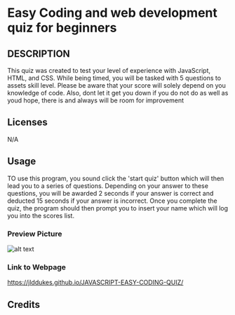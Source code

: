 # Easy Coding and web development quiz for beginners


## DESCRIPTION

This quiz was created to test your level of experience with JavaScript, HTML, and CSS. While being timed, you will be tasked with 5 questions to assets skill level. Please be aware that your score will solely depend on you knowledge of code. Also, dont let it get you down if you do not do as well as youd hope, there is and always will be room for improvement

## Licenses
N/A


## Usage
TO use this program, you sound click the 'start quiz' button which will then lead you to a series of questions. Depending on your answer to these questions, you will be awarded 2 seconds if your answer is correct and deducted 15 seconds if your answer is incorrect. Once you complete the quiz, the program should then prompt you to insert your name which will log you into the scores list.


### Preview Picture

![alt text](Link)

### Link to Webpage

https://jlddukes.github.io/JAVASCRIPT-EASY-CODING-QUIZ/

## Credits

